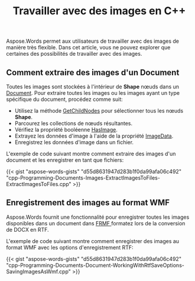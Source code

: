 ﻿---
title: Travailler avec des images en C++
second_title: Aspose.Words pour C++
articleTitle: Travailler avec des Images
linktitle: Travailler avec des Images
type: docs
description: "Introduction à la fonctionnalité d'image, comment créer et manipuler une image en utilisant C++."
weight: 300
url: /fr/cpp/working-with-images/
---

Aspose.Words permet aux utilisateurs de travailler avec des images de manière très flexible. Dans cet article, vous ne pouvez explorer que certaines des possibilités de travailler avec des images.

## Comment extraire des images d'un Document

Toutes les images sont stockées à l'intérieur de **Shape** nœuds dans un [Document](https://reference.aspose.com/words/cpp/aspose.words/document/). Pour extraire toutes les images ou les images ayant un type spécifique du document, procédez comme suit:

- Utilisez la méthode [GetChildNodes](https://reference.aspose.com/words/cpp/aspose.words/compositenode/getchildnodes/) pour sélectionner tous les nœuds **Shape**.
- Parcourez les collections de nœuds résultantes.
- Vérifiez la propriété booléenne [HasImage](https://reference.aspose.com/words/cpp/aspose.words.drawing/shape/get_hasimage/).
- Extrayez les données d'image à l'aide de la propriété [ImageData](https://reference.aspose.com/words/cpp/aspose.words.drawing/shape/get_imagedata/).
- Enregistrez les données d'image dans un fichier.

L'exemple de code suivant montre comment extraire des images d'un document et les enregistrer en tant que fichiers:

{{< gist "aspose-words-gists" "d55d8631947d283b1f0da99afa06c492" "cpp-Programming-Documents-Images-ExtractImagesToFiles-ExtractImagesToFiles.cpp" >}}

## Enregistrement des images au format WMF

Aspose.Words fournit une fonctionnalité pour enregistrer toutes les images disponibles dans un document dans [FRMF ](https://docs.fileformat.com/image/wmf/)formatez lors de la conversion de DOCX en RTF.

L'exemple de code suivant montre comment enregistrer des images au format WMF avec les options d'enregistrement RTF:

{{< gist "aspose-words-gists" "d55d8631947d283b1f0da99afa06c492" "cpp-Programming-Documents-Document-WorkingWithRtfSaveOptions-SavingImagesAsWmf.cpp" >}}

